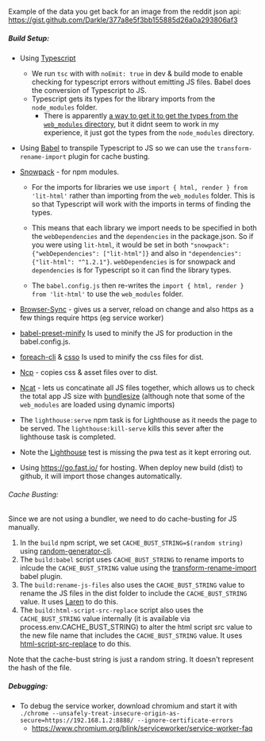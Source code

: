 



Example of the data you get back for an image from the reddit json api: https://gist.github.com/Darkle/377a8e5f3bb155885d26a0a293806af3

##### Build Setup:

* Using [Typescript](https://www.typescriptlang.org/)
    * We run `tsc` with with `noEmit: true` in dev & build mode to enable checking for typescript errors without emitting JS files. Babel does the conversion of Typescript to JS.
    * Typescript gets its types for the library imports from the `node_modules` folder.
        * There is apparently [a way to get it to get the types from the `web_modules` directory](https://www.pika.dev/npm/snowpack/discuss/161), but it didnt seem to work in my experience, it just got the types from the `node_modules` directory.
* Using [Babel](https://babeljs.io/) to transpile Typescript to JS so we can use the `transform-rename-import` plugin for cache busting.
* [Snowpack](https://www.snowpack.dev/) - for npm modules.
    * For the imports for libraries we use `import { html, render } from 'lit-html'` rather than importing from the `web_modules` folder. This is so that Typescript will work with the imports in terms of finding the types.

    * This means that each library we import needs to be specified in both the `webDependencies` and the `dependencies` in the package.json. So if you were using `lit-html`, it would be set in both `"snowpack": {"webDependencies": ["lit-html"]}` and also in `"dependencies": {"lit-html": "^1.2.1"}`. `webDependencies` is for snowpack and `dependencies` is for Typescript so it can find the library types.

    * The `babel.config.js` then re-writes the `import { html, render } from 'lit-html'` to use the `web_modules` folder.

* [Browser-Sync](https://browsersync.io/docs/command-line) - gives us a server, reload on change and also https as a few things require https (eg service worker)
* [babel-preset-minify](https://github.com/babel/minify) Is used to minify the JS for production in the babel.config.js.
* [foreach-cli](https://github.com/danielkalen/foreach-cli) & [csso](https://github.com/css/csso-cli) Is used to minify the css files for dist.
* [Ncp](https://github.com/AvianFlu/ncp) - copies css & asset files over to dist.
* [Ncat](https://github.com/pvdlg/ncat) - lets us concatinate all JS files together, which allows us to check the total app JS size with [bundlesize](https://github.com/siddharthkp/bundlesize) (although note that some of the `web_modules` are loaded using dynamic imports)
* The `lighthouse:serve` npm task is for Lighthouse as it needs the page to be served. The `lighthouse:kill-serve` kills this sever after the lighthouse task is completed.
* Note the [Lighthouse](https://github.com/GoogleChrome/lighthouse) test is missing the pwa test as it kept erroring out.
* Using https://go.fast.io/ for hosting. When deploy new build (dist) to github, it will import those changes automatically.

###### Cache Busting:

Since we are not using a bundler, we need to do cache-busting for JS manually.

1. In the `build` npm script, we set `CACHE_BUST_STRING=$(random string)` using [random-generator-cli](https://github.com/AmrSaber/random-cli).
2. The `build:babel` script uses `CACHE_BUST_STRING` to rename imports to inlcude the `CACHE_BUST_STRING` value using the [transform-rename-import](https://github.com/laat/babel-plugin-transform-rename-import) babel plugin.
3. The `build:rename-js-files` also uses the `CACHE_BUST_STRING` value to rename the JS files in the dist folder to include the `CACHE_BUST_STRING` value. It uses [Laren](https://github.com/devmetal/laren) to do this.
4. The `build:html-script-src-replace` script also uses the `CACHE_BUST_STRING` value internally (it is available via process.env.CACHE_BUST_STRING) to alter the html script src value to the new file name that includes the `CACHE_BUST_STRING` value. It uses [html-script-src-replace](https://gitlab.com/Darkle1/html-script-src-replace) to do this.

Note that the cache-bust string is just a random string. It doesn't represent the hash of the file.


##### Debugging:
* To debug the service worker, download chromium and start it with `./chrome --unsafely-treat-insecure-origin-as-secure=https://192.168.1.2:8888/ --ignore-certificate-errors `
    * https://www.chromium.org/blink/serviceworker/service-worker-faq
